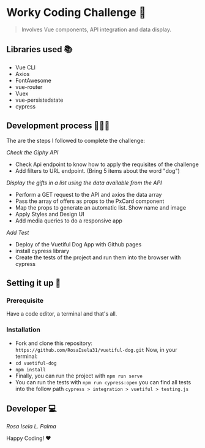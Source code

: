 # Worky Coding Challenge 🚀

> Involves Vue components, API integration and data display.

## Libraries used 📚

- Vue CLI
- Axios
- FontAwesome
- vue-router
- Vuex
- vue-persistedstate
- cypress

## Development process 👷🏽‍♀️

The are the steps I followed to complete the challenge:

_Check the Giphy API_

- Check Api endpoint to know how to apply the requisites of the challenge
- Add filters to URL endpoint. (Bring 5 items about the word "dog")

_Display the gifts in a list using the data available from the API_

- Perform a GET request to the API and axios the data array
- Pass the array of offers as props to the PxCard component
- Map the props to generate an automatic list. Show name and image
- Apply Styles and Design UI
- Add media queries to do a responsive app

_Add Test_

- Deploy of the Vuetiful Dog App with Github pages
- install cypress library
- Create the tests of the project and run them into the browser with cypress

## Setting it up 🔧

### Prerequisite

Have a code editor, a terminal and that's all.

### Installation

- Fork and clone this repository: `https://github.com/RosaIsela31/vuetiful-dog.git`
  Now, in your terminal:
- `cd vuetiful-dog`
- `npm install`
- Finally, you can run the project with `npm run serve`
- You can run the tests with `npm run cypress:open` you can find all tests into the follow path `cypress > integration > vuetiful > testing.js`

## Developer 💻

_Rosa Isela L. Palma_

Happy Coding! ❤️
